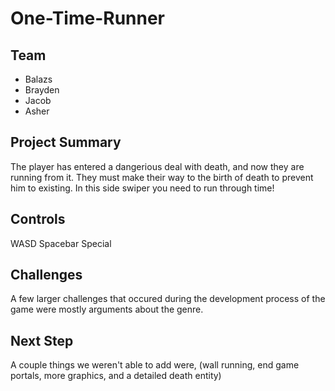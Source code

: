 # One-Time-Runner

## Team
* Balazs
* Brayden
* Jacob
* Asher

## Project Summary
The player has entered a dangerious deal with death, and now they are running from it. They must make their way to the birth of death to prevent him to existing. In this side swiper you need to run through time!

## Controls
WASD
Spacebar
Special

## Challenges
A few larger challenges that occured during the development process of the game were mostly arguments about the genre.

## Next Step
A couple things we weren't able to add were, (wall running, end game portals, more graphics, and a detailed death entity)
